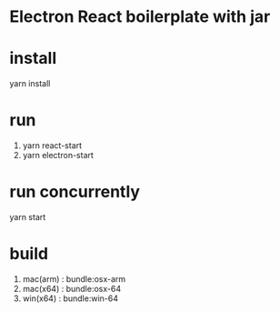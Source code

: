 # Electron React boilerplate with jar

# install
yarn install

# run
1. yarn react-start
2. yarn electron-start

# run concurrently
yarn start

# build
1. mac(arm) : bundle:osx-arm
2. mac(x64) : bundle:osx-64
3. win(x64) : bundle:win-64

